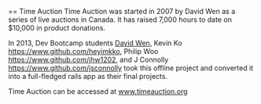 == Time Auction
Time Auction was started in 2007 by David Wen as a series of live auctions in Canada. It has raised 7,000 hours to date on $10,000 in product donations.

In 2013, Dev Bootcamp students [David Wen](https://www.github.com/Dawenster), Kevin Ko https://www.github.com/heyimkko, Philip Woo https://www.github.com/jhw1202, and J Connolly https://www.github.com/jsconnolly took this offline project and converted it into a full-fledged rails app as their final projects.

Time Auction can be accessed at www.timeauction.org


